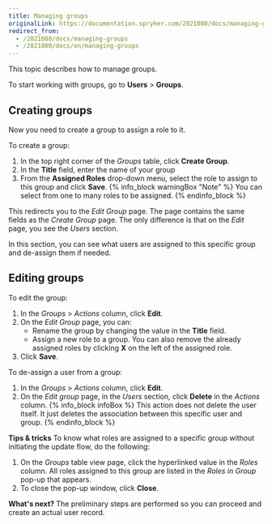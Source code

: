 ```yaml
---
title: Managing groups
originalLink: https://documentation.spryker.com/2021080/docs/managing-groups
redirect_from:
  - /2021080/docs/managing-groups
  - /2021080/docs/en/managing-groups
---
```


This topic describes how to manage groups.

To start working with groups, go  to **Users** > **Groups**.

## Creating groups

Now you need to create a group to assign a role to it.

To create a group:
1. In the top right corner of the *Groups* table, click **Create Group**.
2.  In the **Title** field, enter the name of your group
3. From the **Assigned Roles** drop-down menu, select the role to assign to this group and click **Save**.
    {% info_block warningBox "Note" %}
You can select from one to many roles to be assigned.
{% endinfo_block %}

This redirects you to the *Edit Group* page. The page contains the same fields as the *Create Group* page. The only difference is that on the *Edit* page, you see the *Users* section.

In this section, you can see what users are assigned to this specific group and de-assign them if needed. 

## Editing groups

To edit the group:
1. In the *Groups* > *Actions* column, click **Edit**.
2. On the *Edit Group* page, you can:
    * Rename the group by changing the value in the **Title** field.
    * Assign a new role to a group. 
        You can also remove the already assigned roles by clicking **X** on the left of the assigned role.
4. Click **Save**.

To de-assign a user from a group:
1. In the *Groups* > *Actions* column, click **Edit**.
2. On the *Edit group* page, in the *Users* section, click **Delete** in the _Actions_ column.
{% info_block infoBox %}
This action does not delete the user itself. It just deletes the association between this specific user and group.
{% endinfo_block %}


**Tips & tricks**
To know what roles are assigned to a specific group without initiating the update flow, do the following:
1. On the *Groups* table view page, click the hyperlinked value in the _Roles_ column.
    All roles assigned to this group are listed in the *Roles in Group* pop-up that appears. 
2. To close the pop-up window, click **Close**.

**What's next?**
The preliminary steps are performed so you can proceed and create an actual user record.

